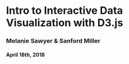 # Intro to Interactive Data Visualization with D3.js
### Melanie Sawyer & Sanford Miller
#### April 18th, 2018




